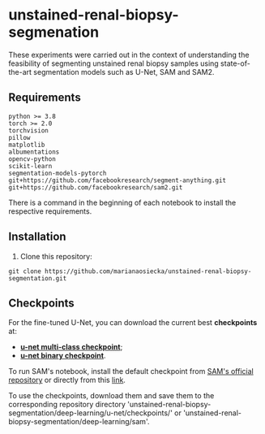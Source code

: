 # unstained-renal-biopsy-segmenation

These experiments were carried out in the context of understanding the feasibility of segmenting unstained renal biopsy samples using state-of-the-art segmentation models such as U-Net, SAM and SAM2.

## Requirements
```
python >= 3.8
torch >= 2.0
torchvision
pillow
matplotlib
albumentations
opencv-python
scikit-learn
segmentation-models-pytorch
git+https://github.com/facebookresearch/segment-anything.git
git+https://github.com/facebookresearch/sam2.git
```
There is a command in the beginning of each notebook to install the respective requirements.

## Installation
1. Clone this repository: 
```
git clone https://github.com/marianaosiecka/unstained-renal-biopsy-segmentation.git
```

## Checkpoints 
For the fine-tuned U-Net, you can download the current best **checkpoints** at:
* [**u-net multi-class checkpoint**](https://drive.google.com/file/d/1_BFFzCs_zzK8QvQvZHZSJwQ3Dop11Ose/view?usp=sharing);
* [**u-net binary checkpoint**](https://drive.google.com/file/d/1V-c_O0LcaTrUOtMPIJt0vCYr53PBRAds/view?usp=sharing).


To run SAM's notebook, install the default checkpoint from [SAM's official repository](https://github.com/facebookresearch/segment-anything?tab=readme-ov-file#model-checkpoints) or directly from this [link](https://dl.fbaipublicfiles.com/segment_anything/sam_vit_h_4b8939.pth).


To use the checkpoints, download them and save them to the corresponding repository directory 'unstained-renal-biopsy-segmentation/deep-learning/u-net/checkpoints/' or 'unstained-renal-biopsy-segmentation/deep-learning/sam'.

